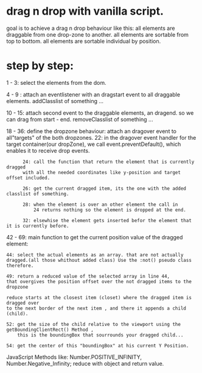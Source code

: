 # drag n drop with vanilla script.
goal is to achieve a drag n drop behaviour like this:
all elements are draggable from one drop-zone to another.
all elements are sortable from top to bottom.
all elements are sortable individual by position.


# step by step:

1 - 3:  select the elements from the dom.

4 - 9 :     attach an eventlistener with an dragstart event to all draggable elements.
                addClasslist of something ...
                
10 - 15:    attach second event to the draggable elements, an dragend. so we can drag from start - end.
                removeClasslist of something ...

18 - 36:     define the dropzone behaviour:
              attach an dragover event to all"targets" of the both dropzones.
          22: in the dragover event handler for the target container(our dropZone), 
          we call event.preventDefault(), which enables it to receive drop events.

          24: call the function that return the element that is currently dragged 
          with all the needed coordinates like y-position and target offset included.

          26: get the current dragged item, its the one with the added classlist of something.

          28: when the element is over an other element the call in 
              24 returns nothing so the element is dropped at the end.

          32: elsewhise the element gets inserted befor the element that it is currently before.

42 - 69: main function to get the current position value of the dragged element:

    44: select the actual elements as an array. that are not actually 
    dragged.(all those whithout added class) Use the :not() pseudo class therefore.

    49: return a reduced value of the selected array in line 44, 
    that overgives the position offset over the not dragged items to the dropzone

    reduce starts at the closest item (closet) where the dragged item is dragged over 
    to the next border of the next item , and there it appends a child (child).

    52: get the size of the child relative to the viewport using the getBoundingClientRect() Method , 
        this is the boundingBox that sourrounds your dragged child...

    54: get the center of this "boundingBox" at his current Y Position.

    

    
    

              







JavaScript Methods like:  Number.POSITIVE_INFINITY, Number.Negative_Infinity;
reduce with object and return value.
